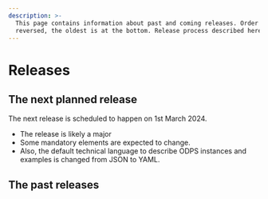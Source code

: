 ```yaml
---
description: >-
  This page contains information about past and coming releases. Order is
  reversed, the oldest is at the bottom. Release process described here.
---
```


# Releases



## The next planned release

The next release is scheduled to happen on 1st March 2024.&#x20;

* The release is likely a major&#x20;
* Some mandatory elements are expected to change.
* Also, the default technical language to describe ODPS instances and examples is changed from JSON to YAML.&#x20;



## The past releases

